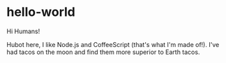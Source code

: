 hello-world
===========

Hi Humans!

Hubot here, I like Node.js and CoffeeScript (that's what I'm made of!).
I've had tacos on the moon and find them more superior to Earth tacos.
